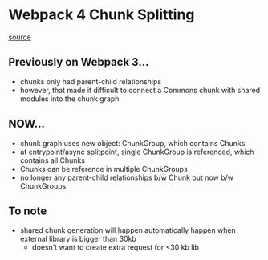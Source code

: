 # Webpack 4 Chunk Splitting

[source](https://medium.com/webpack/webpack-4-code-splitting-chunk-graph-and-the-splitchunks-optimization-be739a861366)

## Previously on Webpack 3...
- chunks only had parent-child relationships
- however, that made it difficult to connect a Commons chunk with shared modules into the chunk graph

## NOW...
- chunk graph uses new object: ChunkGroup, which contains Chunks
- at entrypoint/async splitpoint, single ChunkGroup is referenced, which contains all Chunks
- Chunks can be reference in multiple ChunkGroups
- no longer any parent-child relationships b/w Chunk but now b/w ChunkGroups

## To note
- shared chunk generation will happen automatically happen when external library is bigger than 30kb
  - doesn't want to create extra request for <30 kb lib

